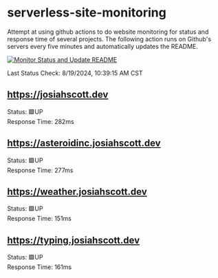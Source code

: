 # serverless-site-monitoring
Attempt at using github actions to do website monitoring for status and response time of several projects. The following action runs on Github's servers every five minutes and automatically updates the README.  

[![Monitor Status and Update README](https://github.com/JosiahSco/serverless-site-monitoring/actions/workflows/monitor.yaml/badge.svg)](https://github.com/JosiahSco/serverless-site-monitoring/actions/workflows/monitor.yaml)

Last Status Check: 8/19/2024, 10:39:15 AM CST

## https://josiahscott.dev
Status: 🟩UP  
Response Time: 282ms

## https://asteroidinc.josiahscott.dev
Status: 🟩UP  
Response Time: 277ms

## https://weather.josiahscott.dev
Status: 🟩UP  
Response Time: 151ms

## https://typing.josiahscott.dev
Status: 🟩UP  
Response Time: 161ms

